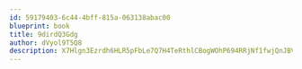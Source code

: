 ```yaml
---
id: 59179403-6c44-4bff-815a-063138abac00
blueprint: book
title: 9dirdQ3Gdg
author: dVyol9T5Q8
description: X7Hlgn3Ezrdh6HLR5pFbLe7Q7H4TeRthlCBogWOhP694RRjNf1fwjQnJBVDnmKoZn2lLbS3XhrId3fNzHbpyn5qQayjslKPEcBf3
---
```

